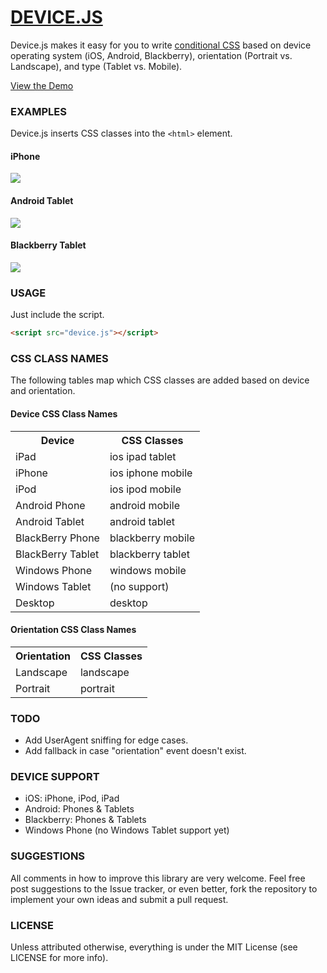 # [DEVICE.JS](http://www.matthewghudson.com/projects/device.js/)

Device.js makes it easy for you to write [conditional CSS](http://www.conditional-css.com/) based on device operating system (iOS, Android, Blackberry), orientation (Portrait vs. Landscape), and type (Tablet vs. Mobile).

[View the Demo](http://www.matthewghudson.com/projects/device.js/)

### EXAMPLES

Device.js inserts CSS classes into the `<html>` element.

#### iPhone

<img src="http://www.matthewghudson.com/projects/device.js/screenshots/iphone.png" />

#### Android Tablet

<img src="http://www.matthewghudson.com/projects/device.js/screenshots/android.png" />

#### Blackberry Tablet

<img src="http://www.matthewghudson.com/projects/device.js/screenshots/blackberry.png" />

### USAGE 

Just include the script.

``` html
<script src="device.js"></script>
``` 

### CSS CLASS NAMES

The following tables map which CSS classes are added based on device and orientation.

#### Device CSS Class Names

<table>
	<tr>
		<th>Device</th>
		<th>CSS Classes</th>
	</tr>
	<tr>
		<td>iPad</td>
		<td>ios ipad tablet</td>
	</tr>
	<tr>
		<td>iPhone</td>
		<td>ios iphone mobile</td>
	</tr>
	<tr>
		<td>iPod</td>
		<td>ios ipod mobile</td>
	</tr>
	<tr>
		<td>Android Phone</td>
		<td>android mobile</td>
	</tr>
	<tr>
		<td>Android Tablet</td>
		<td>android tablet</td>
	</tr>
	<tr>
		<td>BlackBerry Phone</td>
		<td>blackberry mobile</td>
	</tr>
	<tr>
		<td>BlackBerry Tablet</td>
		<td>blackberry tablet</td>
	</tr>
	<tr>
		<td>Windows Phone</td>
		<td>windows mobile</td>
	</tr>
	<tr>
		<td>Windows Tablet</td>
		<td>(no support)</td>
	</tr>
	<tr>
		<td>Desktop</td>
		<td>desktop</td>
	</tr>
</table>

#### Orientation CSS Class Names

<table>
	<tr>
		<th>Orientation</th>
		<th>CSS Classes</th>
	</tr>
	<tr>
		<td>Landscape</td>
		<td>landscape</td>
	</tr>
	<tr>
		<td>Portrait</td>
		<td>portrait</td>
	</tr>
</table>

### TODO

* Add UserAgent sniffing for edge cases.
* Add fallback in case "orientation" event doesn't exist.

### DEVICE SUPPORT 

* iOS: iPhone, iPod, iPad
* Android: Phones & Tablets
* Blackberry: Phones & Tablets
* Windows Phone (no Windows Tablet support yet)

### SUGGESTIONS

All comments in how to improve this library are very welcome. Feel free post suggestions to the Issue tracker, or even better, fork the repository to implement your own ideas and submit a pull request.

### LICENSE

Unless attributed otherwise, everything is under the MIT License (see LICENSE for more info).